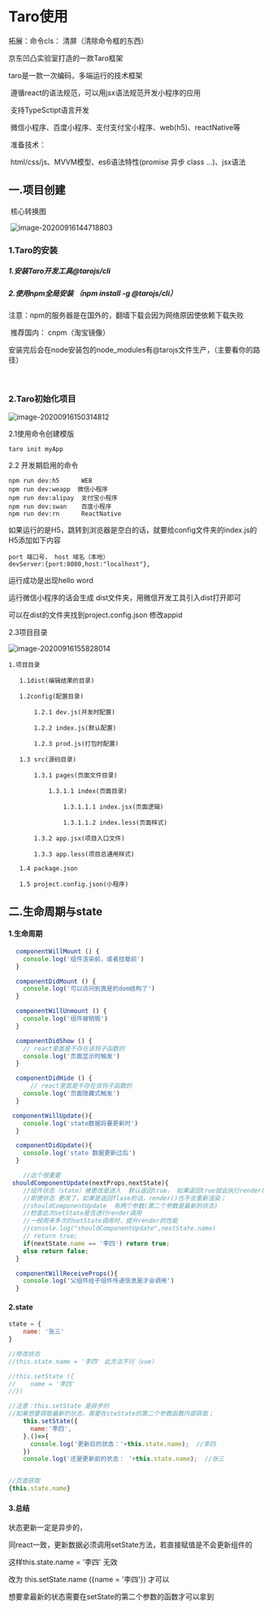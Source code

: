 # Taro使用

拓展：命令cls： 清屏（清除命令框的东西）

京东凹凸实验室打造的一款Taro框架	

taro是一款一次编码，多端运行的技术框架

​	遵循react的语法规范，可以用jsx语法规范开发小程序的应用

​	支持TypeSctipt语言开发

​	微信小程序、百度小程序、支付支付宝小程序、web(h5)、reactNative等



​	准备技术：

​		html/css/js、MVVM模型、es6语法特性(promise   异步   class ...)、jsx语法



## 一.项目创建

​	核心转换图

​	![image-20200916144718803](C:\Users\Hg-huazai\AppData\Roaming\Typora\typora-user-images\image-20200916144718803.png)

### 1.Taro的安装

##### 	1.安装Taro开发工具@tarojs/cli

##### 	2.使用npm全局安装  （npm install -g  @tarojs/cli）  

​		注意：npm的服务器是在国外的，翻墙下载会因为网络原因使依赖下载失败

​		推荐国内： cnpm（淘宝镜像）

​		安装完后会在node安装包的node_modules有@tarojs文件生产，（主要看你的路径）

​		

### 2.Taro初始化项目

![image-20200916150314812](C:\Users\Hg-huazai\AppData\Roaming\Typora\typora-user-images\image-20200916150314812.png)

2.1使用命令创建模版

```
taro init myApp
```

2.2 开发期启用的命令

```
npm run dev:h5      WEB
npm run dev:weapp  微信小程序
npm run dev:alipay  支付宝小程序
npm run dev:swan    百度小程序
npm run dev:rn      ReactNative
```

如果运行的是H5，跳转到浏览器是空白的话，就要给config文件夹的index.js的H5添加如下内容

```
port 端口号， host 域名（本地）
devServer:{port:8080,host:"localhost"},
```

运行成功是出现hello word

运行微信小程序的话会生成 dist文件夹，用微信开发工具引入dist打开即可

可以在dist的文件夹找到project.config.json 修改appid

2.3项目目录

![image-20200916155828014](C:\Users\Hg-huazai\AppData\Roaming\Typora\typora-user-images\image-20200916155828014.png)



```
1.项目目录

​	1.1dist(编辑结果的目录)

​	1.2config(配置目录)

​		1.2.1 dev.js(开发时配置)

​		1.2.2 index.js(默认配置)

​		1.2.3 prod.js(打包时配置)

​	1.3 src(源码目录)

​		1.3.1 pages(页面文件目录)

​			1.3.1.1 index(页面目录)

​				1.3.1.1.1 index.jsx(页面逻辑)

​				1.3.1.1.2 index.less(页面样式)

​		1.3.2 app.jsx(项目入口文件)

​		1.3.3 app.less(项目总通用样式)

​	1.4 package.json

​	1.5 project.config.json(小程序)
```





## 二.生命周期与state

#### 1.生命周期

```js
  componentWillMount () { 
  	console.log('组件渲染前，或者挂载前')
  }

  componentDidMount () { 
  	console.log('可以访问到真是的dom结构了')
  }

  componentWillUnmount () { 
  	console.log('组件被销毁')
  }

  componentDidShow () { 
  	// react里面是不存在该钩子函数的
    console.log('页面显示时触发')
  }

  componentDidHide () { 
      // react里面是不存在该钩子函数的
  	console.log('页面隐藏式触发')
  }

 componentWillUpdate(){
    console.log('state数据将要更新时')
  }

  componentDidUpdate(){
    console.log('state 数据更新过后')
  }

	//这个很重要
 shouldComponentUpdate(nextProps,nextState){
    //组件状态（state）被更改是进入  默认返回true， 如果返回true就会执行render()函数，
    //即便状态 更改了，如果是返回flase的话，render()也不会重新渲染；
    //shouldComponentUpdate  有两个参数(第二个参数是最新的状态)
    //检查此次setState是否进行render调用
    //一般用来多次的setState调用时，提升render的性能
    //console.log("shouldComponentUpdate",nextState.name)
    // return true;
    if(nextState.name == '李四') return true;
    else return false;
  }

  componentWillReceiveProps(){
    console.log('父组件给子组件传递信息是才会调用')
  }
```

#### 2.state

```js
state = {
	name: '张三'
}

//修改状态
//this.state.name = '李四' 此方法不行（vue）

//this.setState ({
//    name = '李四'
//})

//注意：this.setState 是异步的
//如果想要获取最新的状态，需要在steState的第二个参数函数内部获取；
    this.setState({
      name:'李四',
    },()=>{
      console.log('更新后的状态：'+this.state.name);  //李四
    })
    console.log('还是更新前的状态： '+this.state.name);  //张三


//页面获取
{this.state.name}
```

#### 3.总结

状态更新一定是异步的，

同react一致，更新数据必须调用setState方法，若直接赋值是不会更新组件的

这样this.state.name = '李四'    无效

改为 this.setState.name ({name = '李四'}) 才可以

想要拿最新的状态需要在setState的第二个参数的函数才可以拿到